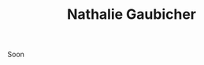 ﻿---
title: Nathalie Gaubicher
regio: Sarthe
photo: Gaubicher.jpg
layout: wijnhuis 

wijnen:
    - naam:  
      ref:   
      app:   
      type:  
      cep:   
      prijs: 
      
    
---
Soon

